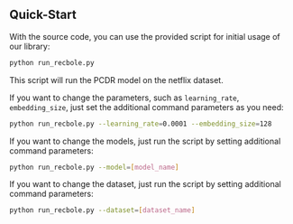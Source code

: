 
## Quick-Start
With the source code, you can use the provided script for initial usage of our library:

```bash
python run_recbole.py
```

This script will run the PCDR model on the netflix dataset.


If you want to change the parameters, such as ``learning_rate``, ``embedding_size``, just set the additional command
parameters as you need:

```bash
python run_recbole.py --learning_rate=0.0001 --embedding_size=128
```

If you want to change the models, just run the script by setting additional command parameters:

```bash
python run_recbole.py --model=[model_name]
```

If you want to change the dataset, just run the script by setting additional command parameters:

```bash
python run_recbole.py --dataset=[dataset_name]
```